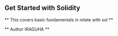 ## Get Started with Solidity
** This covers basic fundamentals in relate with sol **

** Author IRAGUHA **
